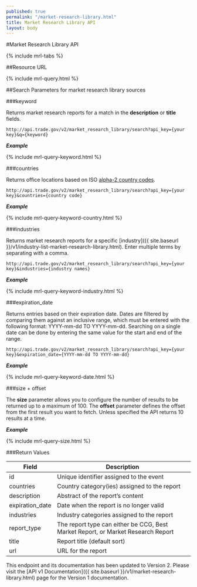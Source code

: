 ```yaml
---
published: true
permalink: "/market-research-library.html"
title: Market Research Library API
layout: body
---
```


#Market Research Library API 

{% include mrl-tabs %}

##Resource URL

{% include mrl-query.html %}

##Search Parameters for market research library sources

###keyword

Returns market research reports for a match in the **description** or **title** fields.

    http://api.trade.gov/v2/market_research_library/search?api_key={your key}&q={keyword}

**_Example_**

{% include mrl-query-keyword.html %}

<!---    
**_Example_**

[http://api.trade.gov/v2/market_research_library/search?q=modernization](http://api.trade.gov/v2/market_research_library/search?q=modernization)
-->

###countries

Returns office locations based on ISO [alpha-2 country codes](http://www.iso.org/iso/home/standards/country_codes/country_names_and_code_elements.htm).

    http://api.trade.gov/v2/market_research_library/search?api_key={your key}&countries={country code}
    
**_Example_**

{% include mrl-query-keyword-country.html %}

<!---    

**_Example_**

[http://api.trade.gov/v2/market_research_library/search?countries=MX](http://api.trade.gov/v2/market_research_library/search?countries=MX)

-->

###industries

Returns market research reports for a specific [industry]({{ site.baseurl }}/v1/industry-list-market-research-library.html).  Enter multiple terms by separating with a comma.

    http://api.trade.gov/v2/market_research_library/search?api_key={your key}&industries={industry names}

**_Example_**

{% include mrl-query-keyword-industry.html %}

<!---    
**_Example_**

[http://api.trade.gov/v2/market_research_library/search?industries=agribusiness,energy & mining](http://api.trade.gov/v2/market_research_library/search?industries=agribusiness,energy & mining)
-->

###expiration_date

Returns entries based on their expiration date.  Dates are filtered by comparing them against an inclusive range, which must be entered with the following format:  YYYY-mm-dd TO YYYY-mm-dd.  Searching on a single date can be done by entering the same value for the start and end of the range.


    http://api.trade.gov/v2/market_research_library/search?api_key={your key}&expiration_date={YYYY-mm-dd TO YYYY-mm-dd}

**_Example_**

{% include mrl-query-keyword-date.html %}

<!---    
**_Example_**

[http://api.trade.gov/v2/market_research_library/search?expiration_date=2015-03-25 TO 2015-12-31](http://api.trade.gov/v2/market_research_library/search?expiration_date=2015-03-25 TO 2015-12-31)
-->

###size + offset

The **size** parameter allows you to configure the number of results to be returned up to a maximum of 100. The **offset** parameter defines the offset from the first result you want to fetch. Unless specified the API returns 10 results at a time.

**_Example_**

{% include mrl-query-size.html %}

<!---    
**_Example_**

[http://api.trade.gov/v2/market_research_library/search?country=BR&size=1&offset=1](http://api.trade.gov/v2/market_research_library/search?country=CA&size=1&offset=1)
-->

###Return Values

| Field           | Description                                                     |
| --------------- | --------------------------------------------------------------- |
| id              | Unique identifier assigned to the event                         |
| countries       | Country category(ies) assigned to the report                    |
| description     | Abstract of the report’s content                                |
| expiration_date | Date when the report is no longer valid                         |
| industries        | Industry categories assigned to the report                        |
| report_type     | The report type can either be CCG, Best Market Report, or Market Research Report|
| title           | Report title  (default sort)                                    |
| url             | URL for the report                                              |


This endpoint and its documentation has been updated to Version 2. Please visit the [API v1 Documentation]({{ site.baseurl }}/v1/market-research-library.html) page for the Version 1 documentation.